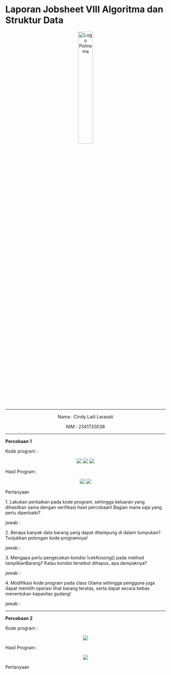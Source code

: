# Laporan Jobsheet VIII Algoritma dan Struktur Data
<p align="center">
   <img src="https://static.wikia.nocookie.net/logopedia/images/8/8a/Politeknik_Negeri_Malang.png/revision/latest?cb=20190922202558 " alt="Logo Polinema" width="30%"> 
</p>
<hr>
<p align="center">Nama : Cindy Laili Larasati</p>
<p align="center">NIM : 2341720038</p>
<hr>
<b>Percobaan 1</b>
<p>Kode program :</p>
<p align="center">
    <img src="Gambar/KodeBarangPercobaan1.png">
    <img src="Gambar/KodeGudangPercobaan1.png">
    <img src="Gambar/KodeUtamaPercobaan1.png">
</p>
<p>Hasil Program :</p>
<p align="center">
    <img src="Gambar/HasilPercobaan1.png">
    <img src="Gambar/HasilPercobaan1_2.png">
</p>
<p>Pertanyaan</p>
<p>1. Lakukan perbaikan pada kode program, sehingga keluaran yang dihasilkan sama dengan verifikasi
hasil percobaan! Bagian mana saja yang perlu diperbaiki?</p>
<p>jawab : </p>
<p>2. Berapa banyak data barang yang dapat ditampung di dalam tumpukan? Tunjukkan potongan kode
programnya!</p>
<p>jawab : </p>
<p>3. Mengapa perlu pengecekan kondisi !cekKosong() pada method tampilkanBarang? Kalau kondisi
tersebut dihapus, apa dampaknya?</p>
<p>jawab : </p>
<p>4. Modifikasi kode program pada class Utama sehingga pengguna juga dapat memilih operasi lihat
barang teratas, serta dapat secara bebas menentukan kapasitas gudang!</p>
<p>jawab : </p>
<hr>
<b>Percobaan 2</b>
<p>Kode program :</p>
<p align="center">
    <img src="Gambar/KodePercobaan2.png">
</p>
<p>Hasil Program :</p>
<p align="center">
    <img src="Gambar/HasilPercobaan2.png">
</p>
<p>Pertanyaan</p>